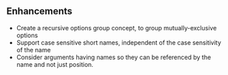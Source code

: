 ﻿## Enhancements

* Create a recursive options group concept, to group mutually-exclusive options
* Support case sensitive short names, independent of the case sensitivity of the name
* Consider arguments having names so they can be referenced by the name and not just position.